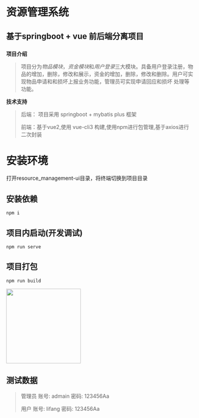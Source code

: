# 资源管理系统
## 基于springboot + vue 前后端分离项目
###

**项目介绍**
>   项目分为*物品模块*，*资金模块*和*用户登录*三大模块。具备用户登录注册，物品的增加，删除，修改和展示，资金的增加，删除，修改和删除。用户可实现物品申请和和损坏上报业务功能，管理员可实现申请回应和损坏
处理等功能。
> 
**技术支持**
   > 后端： 项目采用 springboot + mybatis plus  框架
> 
   > 前端：基于vue2,使用 vue-cli3 构建,使用npm进行包管理,基于axios进行二次封装

# 安装环境

打开resource_management-ui目录，将终端切换到项目目录

## 安装依赖

```shell
npm i
```

## 项目内启动(开发调试)

```shell
npm run serve
```



## 项目打包

```shell
npm run build
```

<a href="https://github.com/d2-projects/d2-admin" target="_blank"><img src="https://raw.githubusercontent.com/FairyEver/d2-admin/master/docs/image/d2-admin@2x.png" width="200"></a>

## 测试数据
> 管理员   账号: admain  密码: 123456Aa
> 
 >用户      账号: lifang  密码: 123456Aa